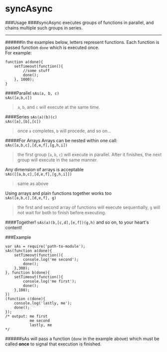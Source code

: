 syncAsync
=========
###Usage
####syncAsync executes groups of functions in parallel, and chains multiple such groups in series.

****
######In the examples below, letters represent functions. Each function is passed function `done` which is executed once.  
For example:

    function a(done){
        setTimeout(function(){
            //some stuff
            done();    
        }, 1000);
    }


####Parallel
`sAs(a, b, c)`  
`sAs([a,b,c])`
> `a`, `b`, and `c` will execute at the same time.

####Series
`sAs(a)(b)(c)`  
`sAs([a],[b],[c])`
> once `a` completes, `b` will procede, and so on...  

#####For Arrays
Arrays can be nested within one call:  
`sAs([a,b,c],[d,e,f],[g,h,i])`
> the first group (`a`, `b`, `c`) will execute in parallel. After it finishes, the next group will execute in the same manner.

Any dimension of arrays is acceptable  
`sAs([[a,b,c],[d,e,f],[g,h,i]])`

> same as above

Using arrays and plain functions together works too  
`sAs([a,b,c],[d,e,f], g)`
> the first and second array of functions will execute sequentially, `g` will not wait for both to finish before executing.

####Together!
`sAs(a)(b,[c,d],[e,f])(g,h)` and so on, to your heart's content!

###Example

    var sAs = require('path-to-module');
    sAs(function a(done){
        setTimeout(function(){
            console.log('me second');
            done();
        },300);
    }, function b(done){
        setTimeout(function(){
            console.log('me first');
            done();
        },100);
    })
    (function c(done){
        console.log('lastly, me');
        done();
    });
    /* output: me first
               me second
               lastly, me
    */
######sAs will pass a function (`done` in the example above) which must be called **once** to signal that execution is finished.  
